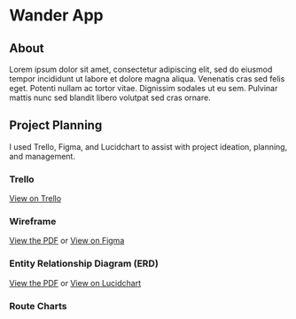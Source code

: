 # Wander App

## About 

Lorem ipsum dolor sit amet, consectetur adipiscing elit, sed do eiusmod tempor incididunt ut labore et dolore magna aliqua. Venenatis cras sed felis eget. Potenti nullam ac tortor vitae. Dignissim sodales ut eu sem. Pulvinar mattis nunc sed blandit libero volutpat sed cras ornare.

## Project Planning

I used Trello, Figma, and Lucidchart to assist with project ideation, planning, and management.

### Trello

[View on Trello](https://trello.com/b/4u2xDdU0/wander-app-development)

### Wireframe

[View the PDF](/images/Wander-App-Wireframe.pdf) or [View on Figma](https://www.figma.com/file/HdWLcsoYbITtAwwN6Ydv3Z/Wander-App-Wireframe?node-id=0%3A1)

### Entity Relationship Diagram (ERD)

[View the PDF](/images/Wander-App-Database-ERD.pdf) or [View on Lucidchart](https://lucid.app/lucidchart/93f951cd-ab62-4596-a9ce-6531ad783277/edit?invitationId=inv_b871c7ff-bc88-43f5-bac1-1160efced7ef)

### Route Charts
